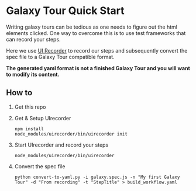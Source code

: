 # Galaxy Tour Quick Start

Writing galaxy tours can be tedious as one needs to figure out the html elements clicked. 
One way to overcome this is to use test frameworks that can record your steps.

Here we use [UI Recorder](http://uirecorder.com) to record our steps and subsequently convert
the spec file to a Galaxy Tour compatible format.

**The generated yaml format is not a finished Galaxy Tour and you will want to modify its content.**


## How to

1. Get this repo
2. Get & Setup UIrecorder
    ```
    npm install
    node_modules/uirecorder/bin/uirecorder init
    ```

3. Start UIrecorder and record your steps

    ``node_modules/uirecorder/bin/uirecorder``
4. Convert the spec file
    
    ``python convert-to-yaml.py -i galaxy.spec.js -n "My first Galaxy Tour" -d "From recording" -t "StepTitle" > build_workflow.yaml``
